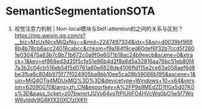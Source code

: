 # SemanticSegmentationSOTA
1. 视觉注意力机制 | Non-local模块与Self-attention的之间的关系与区别？
https://mp.weixin.qq.com/s?__biz=MzUxNjcxMjQxNg==&mid=2247497334&idx=5&sn=d0039bf9698b4b78cb6acc24016cabcc&chksm=f9a184f9ced60def6f32b7ccd5f2801e030475a63b7c9b71b672c0a9f0e6071b18ac24b9eecb&scene=0&xtrack=1&key=ef868ed3d35f5cfe51e96b4d2f8a6d5a32816aa76bc51eb80f47a3b2c04cb516eb54f5d0761a60e6828de4106ffd115e2ce63a058aef6d8be3fba6c804b975f77f024905ba9bb10ee5ca09b59066b195&ascene=1&uin=MjQ4OTg4MDUxMQ%3D%3D&devicetype=Windows+10+x64&version=62090070&lang=zh_CN&exportkey=A%2FP9s9MEdZD1fIGx5d07K0s%3D&pass_ticket=z07bwmrtJGVo64voTtPlUhFO4HVcWg0bO1w5f7WgW6vlddv9G8KfX20XCfztXKfr

